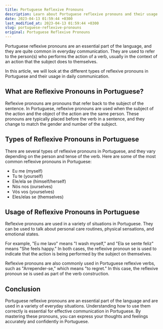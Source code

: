 ```yaml
---
title: Portuguese Reflexive Pronouns
description: Learn about Portuguese reflexive pronouns and their usage in daily communication.
date: 2023-04-13 01:59:44 +0300
last_modified_at: 2023-04-13 01:59:44 +0300
slug: portuguese-reflexive-pronouns
original: Portuguese Reflexive Pronouns
---
```

Portuguese reflexive pronouns are an essential part of the language, and they are quite common in everyday communication. They are used to refer to the person(s) who performs the action of a verb, usually in the context of an action that the subject does to themselves.

In this article, we will look at the different types of reflexive pronouns in Portuguese and their usage in daily communication.

## What are Reflexive Pronouns in Portuguese?

Reflexive pronouns are pronouns that refer back to the subject of the sentence. In Portuguese, reflexive pronouns are used when the subject of the action and the object of the action are the same person. These pronouns are typically placed before the verb in a sentence, and they change to match the gender and number of the subject.

## Types of Reflexive Pronouns in Portuguese

There are several types of reflexive pronouns in Portuguese, and they vary depending on the person and tense of the verb. Here are some of the most common reflexive pronouns in Portuguese:

- Eu me (myself)
- Tu te (yourself)
- Ele/ela se (himself/herself)
- Nós nos (ourselves)
- Vós vos (yourselves)
- Eles/elas se (themselves)

## Usage of Reflexive Pronouns in Portuguese

Reflexive pronouns are used in a variety of situations in Portuguese. They can be used to talk about personal care routines, physical sensations, and emotional states.

For example, "Eu me lavo" means "I wash myself," and "Ela se sente feliz" means "She feels happy." In both cases, the reflexive pronoun se is used to indicate that the action is being performed by the subject on themselves.

Reflexive pronouns are also commonly used in Portuguese reflexive verbs, such as "Arrepender-se," which means "to regret." In this case, the reflexive pronoun se is used as part of the verb construction.

## Conclusion

Portuguese reflexive pronouns are an essential part of the language and are used in a variety of everyday situations. Understanding how to use them correctly is essential for effective communication in Portuguese. By mastering these pronouns, you can express your thoughts and feelings accurately and confidently in Portuguese.